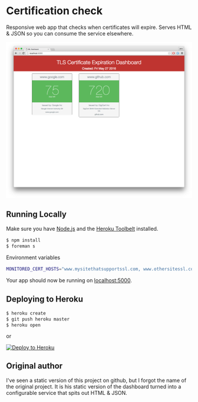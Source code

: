 # Certification check

Responsive web app that checks when certificates will expire. Serves HTML & JSON so you can consume the service elsewhere.

![banner](certificate-check.png "Banner app preview")

## Running Locally

Make sure you have [Node.js](http://nodejs.org/) and the [Heroku Toolbelt](https://toolbelt.heroku.com/) installed.

```sh
$ npm install
$ foreman s
```

Environment variables

```sh
MONITORED_CERT_HOSTS="www.mysitethatsupportssl.com, www.othersitessl.com"
```

Your app should now be running on [localhost:5000](http://localhost:5000/).

## Deploying to Heroku

```
$ heroku create
$ git push heroku master
$ heroku open
```
or

[![Deploy to Heroku](https://www.herokucdn.com/deploy/button.png)](https://heroku.com/deploy)

## Original author

I've seen a static version of this project on github, but I forgot the name of the original project. It is his static version of the dashboard turned into a configurable service that spits out HTML & JSON.
